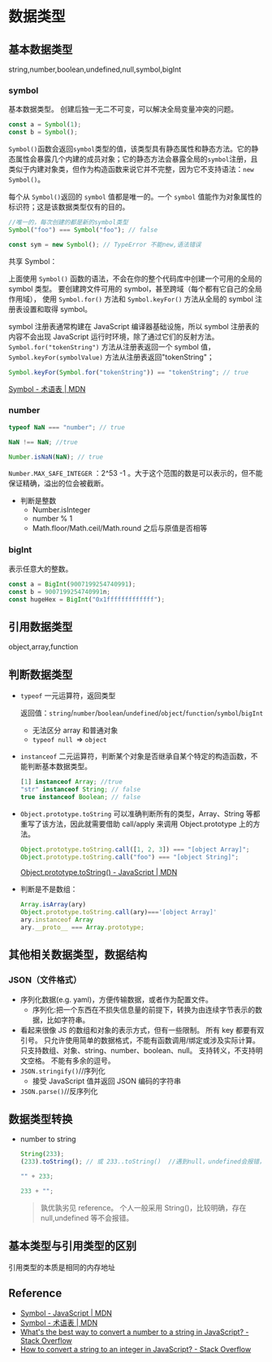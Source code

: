 # 数据类型

## 基本数据类型

string,number,boolean,undefined,null,symbol,bigInt

### symbol

基本数据类型。 创建后独一无二不可变，可以解决全局变量冲突的问题。

```js
const a = Symbol(1);
const b = Symbol();
```

`Symbol()`函数会返回`symbol`类型的值，该类型具有静态属性和静态方法。它的静态属性会暴露几个内建的成员对象；它的静态方法会暴露全局的`symbol`注册，且类似于内建对象类，但作为构造函数来说它并不完整，因为它不支持语法：`new Symbol()`。

每个从 `Symbol()`返回的 `symbol` 值都是唯一的。一个 `symbol` 值能作为对象属性的标识符；这是该数据类型仅有的目的。

```js
//唯一的，每次创建的都是新的symbol类型
Symbol("foo") === Symbol("foo"); // false

const sym = new Symbol(); // TypeError 不能new,语法错误
```

共享 Symbol：

上面使用 `Symbol()` 函数的语法，不会在你的整个代码库中创建一个可用的全局的 symbol 类型。 要创建跨文件可用的 symbol，甚至跨域（每个都有它自己的全局作用域）， 使用 `Symbol.for()` 方法和 `Symbol.keyFor()` 方法从全局的 symbol 注册表设置和取得 symbol。

symbol 注册表通常构建在 JavaScript 编译器基础设施，所以 symbol 注册表的内容不会出现 JavaScript 运行时环境，除了通过它们的反射方法。`Symbol.for("tokenString")` 方法从注册表返回一个 symbol 值，`Symbol.keyFor(symbolValue)` 方法从注册表返回"tokenString"；

```js
Symbol.keyFor(Symbol.for("tokenString")) == "tokenString"; // true
```

[Symbol - 术语表 | MDN](https://developer.mozilla.org/zh-CN/docs/Glossary/Symbol)

### number

```js
typeof NaN === "number"; // true

NaN !== NaN; //true

Number.isNaN(NaN); // true
```

`Number.MAX_SAFE_INTEGER` ：2^53 -1 。大于这个范围的数是可以表示的，但不能保证精确，溢出的位会被截断。

- 判断是整数
  - Number.isInteger
  - number % 1
  - Math.floor/Math.ceil/Math.round 之后与原值是否相等

### bigInt

表示任意大的整数。

```js
const a = BigInt(9007199254740991);
const b = 9007199254740991n;
const hugeHex = BigInt("0x1fffffffffffff");
```

## 引用数据类型

object,array,function

## 判断数据类型

- `typeof` 一元运算符，返回类型

  返回值：`string`/`number`/`boolean`/`undefined`/`object`/`function`/`symbol`/`bigInt`

  - 无法区分 array 和普通对象
  - `typeof null `=> `object`

- `instanceof` 二元运算符，判断某个对象是否继承自某个特定的构造函数，不能判断基本数据类型。

  ```js
  [1] instanceof Array; //true
  "str" instanceof String; // false
  true instanceof Boolean; // false
  ```

- `Object.prototype.toString` 可以准确判断所有的类型，Array、String 等都重写了该方法，因此就需要借助 call/apply 来调用 Object.prototype 上的方法。

  ```js
  Object.prototype.toString.call([1, 2, 3]) === "[object Array]";
  Object.prototype.toString.call("foo") === "[object String]";
  ```

  [Object.prototype.toString() - JavaScript | MDN](https://developer.mozilla.org/zh-CN/docs/Web/JavaScript/Reference/Global_Objects/Object/toString)

- 判断是不是数组：

  ```js
  Array.isArray(ary)
  Object.prototype.toString.call(ary)==='[object Array]'
  ary.instanceof Array
  ary.__proto__ === Array.prototype;

  ```

## 其他相关数据类型，数据结构

### JSON（文件格式）

- 序列化数据(e.g. yaml)，方便传输数据，或者作为配置文件。
  - 序列化:把一个东西在不损失信息量的前提下，转换为由连续字节表示的数据，比如字符串。
- 看起来很像 JS 的数组和对象的表示方式，但有一些限制。
  所有 key 都要有双引号。
  只允许使用简单的数据格式，不能有函数调用/绑定或涉及实际计算。
  只支持数组、对象、string、number、boolean、null。
  支持转义，不支持明文空格。
  不能有多余的逗号。
- `JSON.stringify()`//序列化
  - 接受 JavaScript 值并返回 JSON 编码的字符串
- `JSON.parse()`//反序列化

## 数据类型转换

- number to string

  ```js
  String(233);
  (233).toString(); // 或 233..toString()  //遇到null，undefined会报错，不安全

  "" + 233;

  233 + "";
  ```

  > 孰优孰劣见 reference。 个人一般采用 String()，比较明确，存在 null,undefined 等不会报错。

## 基本类型与引用类型的区别

引用类型的本质是相同的内存地址

## Reference

- [Symbol - JavaScript | MDN](https://developer.mozilla.org/zh-CN/docs/Web/JavaScript/Reference/Global_Objects/Symbol)
- [Symbol - 术语表 | MDN](https://developer.mozilla.org/zh-CN/docs/Glossary/Symbol)
- [What's the best way to convert a number to a string in JavaScript? - Stack Overflow](https://stackoverflow.com/questions/5765398/whats-the-best-way-to-convert-a-number-to-a-string-in-javascript)
- [How to convert a string to an integer in JavaScript? - Stack Overflow](https://stackoverflow.com/questions/1133770/how-to-convert-a-string-to-an-integer-in-javascript)
